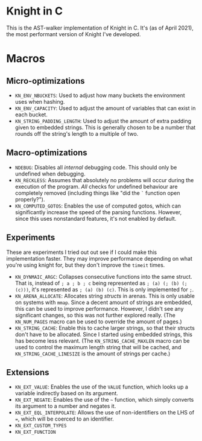 # Knight in C
This is the AST-walker implementation of Knight in C. It's (as of April 2021), the most performant version of Knight I've developed.

# Macros
## Micro-optimizations
- `KN_ENV_NBUCKETS`: Used to adjust how many buckets the environment uses when hashing.
- `KN_ENV_CAPACITY`: Used to adjust the amount of variables that can exist in each bucket.
- `KN_STRING_PADDING_LENGTH`: Used to adjust the amount of extra padding given to embedded strings. This is generally chosen to be a number that rounds off the string's length to a multiple of two.

## Macro-optimizations
- `NDEBUG`: Disables all _internal_ debugging code. This should only be undefined when debugging.
- `KN_RECKLESS`: Assumes that absolutely no problems will occur during the execution of the program. _All_ checks for undefined behaviour are completely removed (including things like "did the `` ` `` function open properly?").
- `KN_COMPUTED_GOTOS`: Enables the use of computed gotos, which can significantly increase the speed of the parsing functions. However, since this uses nonstandard features, it's not enabled by default.

## Experiments
These are experiments I tried out out see if I could make this implementation faster. They may improve performance depending on what you're using knight for, but they don't improve the `timeit` times.
- `KN_DYNMAIC_ARGC`: Collapses consecutive functions into the same struct. That is, instead of `; a ; b ; c` being represented as `; (a) (; (b) (; (c)))`, it's represented as `; (a) (b) (c)`. This is only implemented for `;`.
- `KN_ARENA_ALLOCATE`: Allocates string _structs_ in arenas. This is only usable on systems with `mmap`. Since a decent amount of strings are embedded, this can be used to improve performance. However, I didn't see any significant changes, so this was not further explored really. (The `KN_NUM_PAGES` macro can be used to override the amount of pages.)
- `KN_STRING_CACHE`: Enable this to cache larger strings, so that their structs don't have to be allocated. Since I started using embedded strings, this has become less relevant. (The `KN_STRING_CACHE_MAXLEN` macro can be used to control the maximum length string that will be cached, and `KN_STRING_CACHE_LINESIZE` is the amount of strings per cache.)

## Extensions
- `KN_EXT_VALUE`: Enables the use of the `VALUE` function, which looks up a variable indirectly based on its argument.
- `KN_EXT_NEGATE`: Enables the use of the `~` function, which simply converts its argument to a number and negates it.
- `KN_EXT_EQL_INTERPOLATE`: Allows the use of non-identifiers on the LHS of `=`, which will be coerced to an identifier.
- `KN_EXT_CUSTOM_TYPES`
- `KN_EXT_FUNCTION`